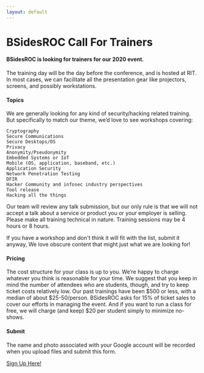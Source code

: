 ```yaml
---
layout: default
---
```

<div class="mb-3"><h1>BSidesROC Call For Trainers</h1></div>

#### BSidesROC is looking for trainers for our 2020 event. 

The training day will be the day before the conference, and is hosted at RIT. In most cases, we can facilitate all the presentation gear like projectors, screens, and possibly workstations.

#### Topics

We are generally looking for any kind of security/hacking related training. But specifically to match our theme, we’d love to see workshops covering:

    Cryptography
    Secure Communications
    Secure Desktops/OS
    Privacy
    Anonymity/Pseudonymity
    Embedded Systems or IoT
    Mobile (OS, application, baseband, etc.)
    Application Security
    Network Penetration Testing
    DFIR
    Hacker Community and infosec industry perspectives
    Tool release
    Hacking all the things

Our team will review any talk submission, but our only rule is that we will not accept a talk about a service or product you or your employer is selling.  Please make all training technical in nature.  Training sessions may be 4 hours or 8 hours.

If you have a workshop and don't think it will fit with the list, submit it anyway, We love obscure content that might just what we are looking for!

#### Pricing

The cost structure for your class is up to you. We’re happy to charge whatever you think is reasonable for your time. We suggest that you keep in mind the number of attendees who are students, though, and try to keep ticket costs relatively low. Our past trainings have been $500 or less, with a median of about $25-50/person. BSidesROC asks for 15% of ticket sales to cover our efforts in managing the event. And if you want to run a class for free, we will charge (and keep) $20 per student simply to minimize no-shows.

#### Submit

The name and photo associated with your Google account will be recorded when you upload files and submit this form.

[Sign Up Here!](https://docs.google.com/forms/d/e/1FAIpQLSdxT92wMLK8Jt-r_WyMPPC6abBBioZcteRvqY5go-vAMsv35Q/viewform)
